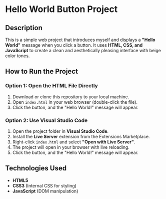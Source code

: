 # Hello World Button Project

## Description
This is a simple web project that introduces myself and displays a **"Hello World"** message when you click a button. It uses **HTML, CSS, and JavaScript** to create a clean and aesthetically pleasing interface with beige color tones.

## How to Run the Project
### Option 1: Open the HTML File Directly
1. Download or clone this repository to your local machine.  
2. Open `index.html` in your web browser (double-click the file).  
3. Click the button, and the "Hello World!" message will appear.  

### Option 2: Use Visual Studio Code
1. Open the project folder in **Visual Studio Code**.  
2. Install the **Live Server** extension from the Extensions Marketplace.  
3. Right-click `index.html` and select **"Open with Live Server"**.  
4. The project will open in your browser with live reloading.
5. Click the button, and the "Hello World!" message will appear. 

## Technologies Used
- **HTML5**  
- **CSS3** (Internal CSS for styling)  
- **JavaScript** (DOM manipulation)  
 
